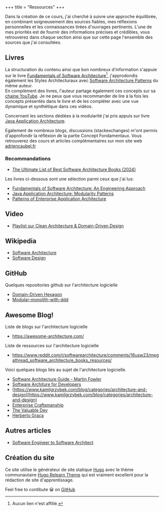 +++ 
title = "Ressources" 
+++

Dans la création de ce cours, j'ai cherché à suivre une approche équilibrée, en combinant soigneusement des sources fiables, mes réflexions personnelles et les connaissances tirées d'ouvrages pertinents. L'une de mes priorités est de fournir des informations précises et crédibles, vous retrouverez dans chaque section ainsi que sur cette page l'ensemble des sources que j'ai consultées.

## Livres

La structuration du contenu ainsi que bon nombreux d'information s'appuie sur le livre [Fundamentals of Software Architecture](https://www.amazon.com/Fundamentals-Software-Architecture-Comprehensive-Characteristics/dp/1492043451)[^1], j'approdondis également les Styles Architecturaux avec [Software Architecture Patterns](https://www.oreilly.com/library/view/software-architecture-patterns/9781098134280/) du même auteur.  
En complément des livres, l'auteur partage également ces concepts sur sa [chaine YouTube](https://www.youtube.com/@markrichards5014). Je ne peux que vous recommander de lire à la fois les concepts présentés dans le livre et de les compléter avec une vue dynamique et synthétique dans ces vidéos.

Concernant les sections dédiées à la modularité j'ai pris appuis sur livre [Java Application Architecture](https://www.amazon.fr/Java-Application-Architecture-Modularity-Patterns/dp/0321247132#customerReviews).

Egalement de nombreux blogs, discussions (stackexchanges) m'ont permis d'approfondir la réfléxion de la partie Concept Fondamentaux. Vous retrouverez des cours et articles complémentaires sur mon site web [adriencaubel.fr](https://adriencaubel.fr)

### Recommandations

- [The Ultimate List of Best Software Architecture Books (2024)](https://www.workingsoftware.dev/the-ultimate-list-of-software-architecture-books-in-2024/)

Les livres ci-dessous sont une sélection parmi ceux que j'ai lus:

- [Fundamentals of Software Architecture: An Engineering Approach](https://www.amazon.fr/Fundamentals-Software-Architecture-Comprehensive-Characteristics/dp/1492043451)
- [Java Application Architecture: Modularity Patterns](https://www.amazon.fr/Java-Application-Architecture-Modularity-Patterns/dp/0321247132)
- [Patterns of Enterprise Application Architecture](https://www.amazon.fr/Patterns-Enterprise-Application-Architecture-Martin/dp/0321127420)

[^1]: Aucun lien n'est affilié.

## Video
- [Playlist sur Clean Architecture & Domain-Driven Design](https://www.youtube.com/playlist?list=PLYpjLpq5ZDGv370qMB4PLF-PlGdBhP0PA)

## Wikipedia

- [Software Architecture](https://en.wikipedia.org/wiki/Software_architecture)
- [Software Design](https://en.wikipedia.org/wiki/Software_design)

## GitHub

Quelques repositories github sur l'architecture logicielle

- [Domain-Driven Hexagon](https://github.com/Sairyss/domain-driven-hexagon?tab=readme-ov-file#application-services)
- [Modular-monolith-with-ddd](https://github.com/kgrzybek/modular-monolith-with-ddd)

## Awesome Blog!

Liste de blogs sur l'architecture logicielle

- https://awesome-architecture.com/

Liste de ressources sur l'architecture logicielle

- https://www.reddit.com/r/softwarearchitecture/comments/16usw23/megathread_software_architecture_books_resources/

Voici quelques blogs liés au sujet de l'architecture logicielle.

- [Software Architecture Guide - Martin Fowler](https://martinfowler.com/architecture/)
- [Software Architure for Developers](https://softwarearchitecturefordevelopers.com/)
- [https://www.kamilgrzybek.com/blog/categories/architecture-and-design](https://www.kamilgrzybek.com/blog/categories/architecture-and-design)
- [Enterprise Craftsmanship](https://enterprisecraftsmanship.com/posts)
- [The Valuable Dev](https://thevaluable.dev/post/)
- [Herberto Graça](https://herbertograca.com/tag/software-architecture/)

## Autres articles

- [Software Engineer to Software Architect](https://medium.com/@yt-cloudwaydigital/from-software-developer-to-software-architect-roadmap-to-success-695951521d9b)

## Création du site

Ce site utilise le générateur de site statique [Hugo](https://gohugo.io/) avec le thème communautaire [Hugo Relearn Theme](https://mcshelby.github.io/hugo-theme-relearn/) qui est vraiment excellent pour la rédaction de site d'apprentissage.

Feel free to contibute 😀 on [GitHub](https://github.com/adrien1212/livre_architectures_relearn)
